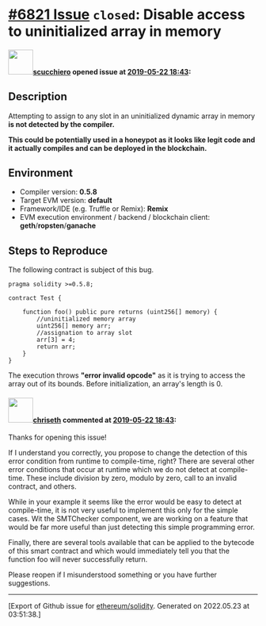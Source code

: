 # [\#6821 Issue](https://github.com/ethereum/solidity/issues/6821) `closed`: Disable access to uninitialized array in memory

#### <img src="https://avatars.githubusercontent.com/u/19697277?u=50c897705975522e290b46414bcdd6ef8d714e54&v=4" width="50">[scucchiero](https://github.com/scucchiero) opened issue at [2019-05-22 18:43](https://github.com/ethereum/solidity/issues/6821):

## Description
Attempting to assign to any slot in an uninitialized dynamic array in memory **is not detected by the compiler.**

**This could be potentially used in a honeypot as it looks like legit code and it actually compiles and can be deployed in the blockchain.**

## Environment

- Compiler version: **0.5.8**
- Target EVM version: **default**
- Framework/IDE (e.g. Truffle or Remix): **Remix**
- EVM execution environment / backend / blockchain client: **geth**/**ropsten**/**ganache**

## Steps to Reproduce
The following contract is subject of this bug.
```solidity
pragma solidity >=0.5.8;

contract Test {
    
    function foo() public pure returns (uint256[] memory) {
        //uninitialized memory array
        uint256[] memory arr;
        //assignation to array slot
        arr[3] = 4;
        return arr;
    }
}
```
The execution throws **"error invalid opcode"** as it is trying to access the array out of its bounds. Before initialization, an array's length is 0.

#### <img src="https://avatars.githubusercontent.com/u/9073706?v=4" width="50">[chriseth](https://github.com/chriseth) commented at [2019-05-22 18:43](https://github.com/ethereum/solidity/issues/6821#issuecomment-494947797):

Thanks for opening this issue!

If I understand you correctly, you propose to change the detection of this error condition from runtime to compile-time, right? There are several other error conditions that occur at runtime which we do not detect at compile-time. These include division by zero, modulo by zero, call to an invalid contract, and others.

While in your example it seems like the error would be easy to detect at compile-time, it is not very useful to implement this only for the simple cases. Wit the SMTChecker component, we are working on a feature that would be far more useful than just detecting this simple programming error.

Finally, there are several tools available that can be applied to the bytecode of this smart contract and which would immediately tell you that the function foo will never successfully return.

Please reopen if I misunderstood something or you have further suggestions.


-------------------------------------------------------------------------------



[Export of Github issue for [ethereum/solidity](https://github.com/ethereum/solidity). Generated on 2022.05.23 at 03:51:38.]
